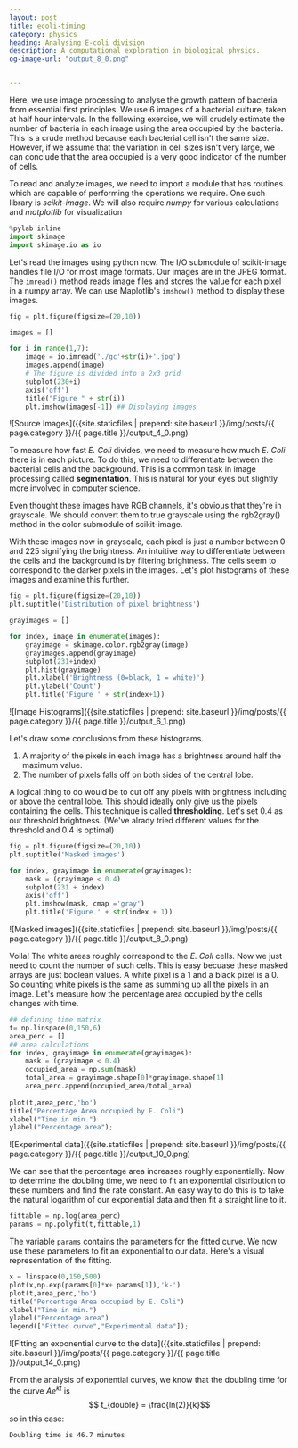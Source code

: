 ```yaml
---
layout: post
title: ecoli-timing
category: physics
heading: Analysing E-coli division
description: A computational exploration in biological physics.
og-image-url: "output_8_0.png"


---
```

Here, we use image processing to analyse the growth pattern of bacteria from essential first principles. We use 6 images of a bacterial culture, taken at half hour intervals. In the following exercise, we will crudely estimate the number of bacteria in each image using the area occupied by the bacteria. This is a crude method because each bacterial cell isn't the same size. However, if we assume that the variation in cell sizes isn't very large, we can conclude that the area occupied is a very good indicator of the number of cells. 

To read and analyze images, we need to import a module that has routines which are capable of performing the operations we require. One such library is *scikit-image*. We will also require *numpy* for various calculations and *matplotlib* for visualization


```python
%pylab inline
import skimage
import skimage.io as io
```

Let's read the images using python now. The I/O submodule of scikit-image handles file I/O for most image formats. Our images are in the JPEG format. The `imread()` method reads image files and stores the value for each pixel in a numpy array. We can use Maplotlib's `imshow()` method to display these images.

```python
fig = plt.figure(figsize=(20,10))

images = []

for i in range(1,7):
    image = io.imread('./gc'+str(i)+'.jpg')
    images.append(image)
    # The figure is divided into a 2x3 grid
    subplot(230+i) 
    axis('off')
    title("Figure " + str(i))
    plt.imshow(images[-1]) ## Displaying images

```


![Source Images]({{site.staticfiles | prepend: site.baseurl }}/img/posts/{{ page.category }}/{{ page.title }}/output_4_0.png)


To measure how fast *E. Coli* divides, we need to measure how much *E. Coli* there is in each picture. To do this, we need to differentiate between the bacterial cells and the background. This is a common task in image processing called **segmentation**. This is natural for your eyes but slightly more involved in computer science. 

Even thought these images have RGB channels, it's obvious that they're in grayscale. We should convert them to true grayscale using the rgb2gray() method in the color submodule of scikit-image.

With these images now in grayscale, each pixel is just a number between 0 and 225 signifying the brightness. An intuitive way to differentiate between the cells and the background is by filtering brightness. The cells seem to correspond to the darker pixels in the images. Let's plot histograms of these images and examine this further. 


```python
fig = plt.figure(figsize=(20,10))
plt.suptitle('Distribution of pixel brightness')

grayimages = []

for index, image in enumerate(images):
    grayimage = skimage.color.rgb2gray(image) 
    grayimages.append(grayimage)
    subplot(231+index)
    plt.hist(grayimage)
    plt.xlabel('Brightness (0=black, 1 = white)')
    plt.ylabel('Count')
    plt.title('Figure ' + str(index+1))
```

![Image Histograms]({{site.staticfiles | prepend: site.baseurl }}/img/posts/{{ page.category }}/{{ page.title }}/output_6_1.png)


Let's draw some conclusions from these histograms. 

1. A majority of the pixels in each image has a brightness around half the maximum value.
2. The number of pixels falls off on both sides of the central lobe. 

A logical thing to do would be to cut off any pixels with brightness including or above the central lobe. This should ideally only give us the pixels containing the cells. This technique is called **thresholding**. Let's set 0.4 as our threshold brightness. (We've alrady tried different values for the threshold and 0.4 is optimal)


```python
fig = plt.figure(figsize=(20,10))
plt.suptitle('Masked images')

for index, grayimage in enumerate(grayimages):
    mask = (grayimage < 0.4) 
    subplot(231 + index)
    axis('off')
    plt.imshow(mask, cmap ='gray')
    plt.title('Figure ' + str(index + 1))
```


![Masked images]({{site.staticfiles | prepend: site.baseurl }}/img/posts/{{ page.category }}/{{ page.title }}/output_8_0.png)


Voila! The white areas roughly correspond to the *E. Coli* cells. Now we just need to count the number of such cells. This is easy becuase these masked arrays are just boolean values. A white pixel is a 1 and a black pixel is a 0. So counting white pixels is the same as summing up all the pixels in an image. Let's measure how the percentage area occupied by the cells changes with time. 


```python
## defining time matrix
t= np.linspace(0,150,6)
area_perc = []
## area calculations
for index, grayimage in enumerate(grayimages):
    mask = (grayimage < 0.4) 
    occupied_area = np.sum(mask)
    total_area = grayimage.shape[0]*grayimage.shape[1]
    area_perc.append(occupied_area/total_area)
    
plot(t,area_perc,'bo')
title("Percentage Area occupied by E. Coli")
xlabel("Time in min.")
ylabel("Percentage area");
```


![Experimental data]({{site.staticfiles | prepend: site.baseurl }}/img/posts/{{ page.category }}/{{ page.title }}/output_10_0.png)


We can see that the percentage area increases roughly exponentially. Now to determine the doubling time, we need to fit an exponential distribution to these numbers and find the rate constant. An easy way to do this is to take the natural logarithm of our exponential data and then fit a straight line to it.


```python
fittable = np.log(area_perc)
params = np.polyfit(t,fittable,1)
```

The variable `params` contains the parameters for the fitted curve. We now use these parameters to fit an exponential to our data. Here's a visual representation of the fitting.


```python
x = linspace(0,150,500)
plot(x,np.exp(params[0]*x+ params[1]),'k-')
plot(t,area_perc,'bo')
title("Percentage Area occupied by E. Coli")
xlabel("Time in min.")
ylabel("Percentage area")
legend(["Fitted curve","Experimental data"]);
```


![Fitting an exponential curve to the data]({{site.staticfiles | prepend: site.baseurl }}/img/posts/{{ page.category }}/{{ page.title }}/output_14_0.png)


From the analysis of exponential curves, we know that the doubling time for the curve $Ae^{kt}$ is $$ t_{double} = \frac{ln(2)}{k}$$ so in this case:

    Doubling time is 46.7 minutes
    
